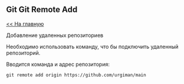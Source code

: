 ## Git Git Remote Add

[<< На главную](./readme.md)

Добавление удаленных репозиториев

Необходимо использовать команду, что бы подключить удаленный репозиторий.

Вводится команда и адрес репозитория:

```
git remote add origin https://github.com/urgiman/main
```
